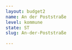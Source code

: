 ```yaml
---
layout: budget2
name: An der Poststraße
level: kommune
state: ST
slug: An-der-Poststraße

---
```



